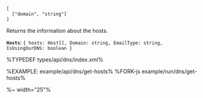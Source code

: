 ```### async getHosts => Hosts
[
  ["domain", "string"]
]
```

Returns the information about the hosts.

**`Hosts`**: `{ hosts: Host[], Domain: string, EmailType: string, IsUsingOurDNS: boolean }`

%TYPEDEF types/api/dns/index.xml%

%EXAMPLE: example/api/dns/get-hosts%
%FORK-js example/run/dns/get-hosts%

%~ width="25"%